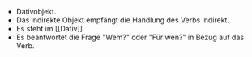 - Dativobjekt.
- Das indirekte Objekt empfängt die Handlung des Verbs indirekt.
- Es steht im [[Dativ]].
- Es beantwortet die Frage "Wem?" oder "Für wen?" in Bezug auf das Verb.